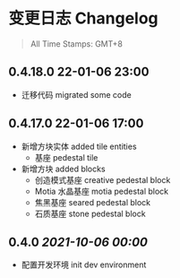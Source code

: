 # 变更日志 Changelog

> All Time Stamps: GMT+8

## 0.4.18.0 22-01-06 23:00

* 迁移代码 migrated some code

## 0.4.17.0 22-01-06 17:00

* 新增方块实体 added tile entities
  * 基座 pedestal tile
* 新增方块 added blocks
  * 创造模式基座 creative pedestal block
  * Motia 水晶基座 motia pedestal block
  * 焦黑基座 seared pedestal block
  * 石质基座 stone pedestal block

## 0.4.0 _2021-10-06 00:00_

* 配置开发环境 init dev environment
